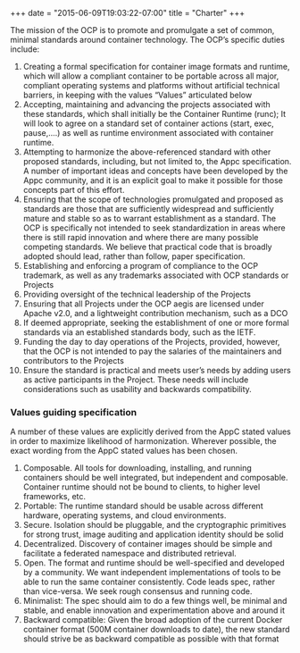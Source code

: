 +++
date = "2015-06-09T19:03:22-07:00"
title = "Charter"
+++

The mission of the OCP is to promote and promulgate a set of common,
minimal standards around container technology. The OCP’s specific duties include:

1. Creating a formal specification for container image formats and runtime, which will allow a compliant container to be portable across all major, compliant operating systems and platforms without artificial technical barriers, in keeping with the values “Values” articulated below
2. Accepting, maintaining and advancing the projects associated with these standards, which shall initially be the Container Runtime (runc); It will look to agree on a standard set of container actions (start, exec, pause,....) as well as runtime environment associated with container runtime.
3. Attempting to harmonize the above-referenced standard with other proposed standards, including, but not limited to, the Appc specification. A number of important ideas and concepts have been developed by the Appc community, and it is an explicit goal to make it possible for those concepts part of this effort.
4. Ensuring that the scope of technologies promulgated and proposed as standards are those that are sufficiently widespread and sufficiently mature and stable so as to warrant establishment as a standard. The OCP is specifically not intended to seek standardization in areas where there is still rapid innovation and where there are many possible competing standards. We believe that practical code that is broadly adopted should lead, rather than follow, paper specification.
5. Establishing and enforcing a program of compliance to the OCP trademark, as well as any trademarks associated with OCP standards or Projects
6. Providing oversight of the technical leadership of the Projects
7. Ensuring that all Projects under the OCP aegis are licensed under Apache v2.0, and a lightweight contribution mechanism, such as a DCO
8. If deemed appropriate, seeking the establishment of one or more formal standards via an established standards body, such as the IETF.
9. Funding the day to day operations of the Projects, provided, however, that the OCP is not intended to pay the salaries of the maintainers and contributors to the Projects
10. Ensure the standard is practical and meets user’s needs by adding users as active participants in the Project. These needs will include considerations such as usability and backwards compatibility.

### Values guiding specification

A number of these values are explicitly derived from the AppC stated values in order to maximize likelihood of harmonization. Wherever possible, the exact wording from the AppC stated values has been chosen.

1. Composable. All tools for downloading, installing, and running containers should be well integrated, but independent and composable. Container runtime should not be bound to clients, to higher level frameworks, etc.
2. Portable: The runtime standard should be usable across different hardware, operating systems, and cloud environments.
3. Secure. Isolation should be pluggable, and the cryptographic primitives for strong trust, image auditing and application identity should be solid
4. Decentralized. Discovery of container images should be simple and facilitate a federated namespace and distributed retrieval.
5. Open. The format and runtime should be well-specified and developed by a community. We want independent implementations of tools to be able to run the same container consistently. Code leads spec, rather than vice-versa. We seek rough consensus and running code.
6. Minimalist: The spec should aim to do a few things well, be minimal and stable, and enable innovation and experimentation above and around it
7. Backward compatible: Given the broad adoption of the current Docker container format (500M container downloads to date), the new standard should strive be as backward compatible as possible with that format

